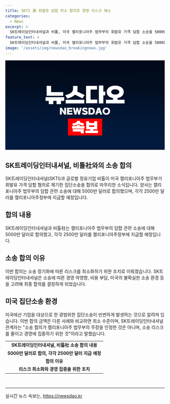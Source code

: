 ```yaml
---
title: SKTI 美 휘발유 담합 피소 합의로 경영 리스크 해소
categories:
  - News
excerpt: >
  SK트레이딩인터내셔널과 비톨, 미국 캘리포니아주 법무부의 휘발유 가격 담합 소송을 5000만 달러로 합의했다. 소송 장기화에 따른 리스크를 최소화하기 위한 조치로, 양사는 각각 2500만 달러를 캘리포니아주정부에 지급할 예정이다. 피소 이유를 부인해왔던 SKTI가 경영 악영향, 비용 부담 등을 고려해 합의에 이르렀으며, 이 합의는 다른 사례와 비교해도 최소 수준이라고 한다.
feature_text: >
  SK트레이딩인터내셔널과 비톨, 미국 캘리포니아주 법무부의 휘발유 가격 담합 소송을 5000만 달러로 합의했다. 소송 장기화에 따른 리스크를 최소화하기 위한 조치로, 양사는 각각 2500만 달러를 캘리포니아주정부에 지급할 예정이다. 피소 이유를 부인해왔던 SKTI가 경영 악영향, 비용 부담 등을 고려해 합의에 이르렀으며, 이 합의는 다른 사례와 비교해도 최소 수준이라고 한다.
image: '/assets/img/newsdao_breakingnews.jpg'
---
```


<p><img src="/assets/img/newsdao_breakingnews.jpg" alt="firstkoreanews 속보" /></p>

<h2>SK트레이딩인터내셔널, 비톨社와의 소송 합의</h2>

<p data-ke-size="size16">SK트레이딩인터내셔널(SKTI)과 글로벌 정유기업 비톨이 미국 캘리포니아주 법무부가 휘발유 가격 담합 혐의로 제기한 집단소송을 합의로 마무리한 소식입니다. 양사는 캘리포니아주 법무부의 담합 관련 소송에 대해 5000만 달러로 합의했으며, 각각 2500만 달러를 캘리포니아주정부에 지급할 예정입니다.</p>

<h2 data-ke-size="size26">합의 내용</h2>

<p data-ke-size="size16">SK트레이딩인터내셔널과 비톨社는 캘리포니아주 법무부의 담합 관련 소송에 대해 5000만 달러로 합의했고, 각각 2500만 달러를 캘리포니아주정부에 지급할 예정입니다.</p>

<h2 data-ke-size="size26">소송 합의 이유</h2>

<p data-ke-size="size16">이번 합의는 소송 장기화에 따른 리스크를 최소화하기 위한 조치로 이뤄졌습니다. SK트레이딩인터내셔널은 소송에 따른 경영 악영향, 비용 부담, 미국의 불확실한 소송 환경 등을 고려해 최종 합의를 결정하게 되었습니다.</p>

<h2 data-ke-size="size26">미국 집단소송 환경</h2>

<p data-ke-size="size16">미국에선 기업을 대상으로 한 광범위한 집단소송이 빈번하게 발생하는 것으로 알려져 있습니다. 이번 합의 금액은 다른 사례와 비교하면 최소 수준이며, SK트레이딩인터내셔널 관계자는 "소송 합의가 캘리포니아주 법무부의 주장을 인정한 것은 아니며, 소송 리스크를 줄이고 경영에 집중하기 위한 것"이라고 말했습니다.</p>

<table>
    <tr>
        <td style="text-align: center; height: 17px;"><b>SK트레이딩인터내셔널, 비톨社 소송 합의 내용</b></td>
    </tr>
    <tr>
        <td style="text-align: center; height: 17px;"><b>5000만 달러로 합의, 각각 2500만 달러 지급 예정</b></td>
    </tr>
    <tr>
        <td style="text-align: center; height: 17px;"><b>합의 이유</b></td>
    </tr>
    <tr>
        <td style="text-align: center; height: 17px;"><b>리스크 최소화와 경영 집중을 위한 조치</b></td>
    </tr>
</table>

<p><br>
<hr></p>
실시간 뉴스 속보는, <a href="https://newsdao.kr" rel="dofollow">https://newsdao.kr</a>


